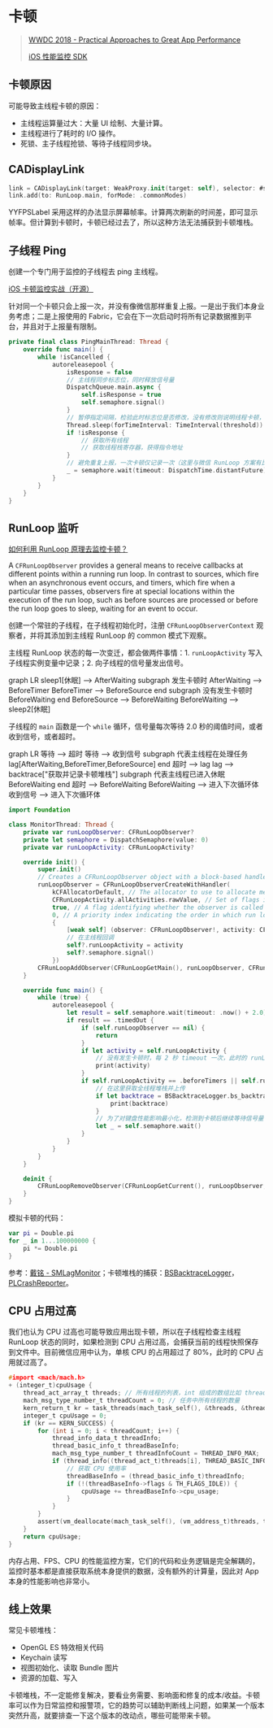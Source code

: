 # 卡顿

> [WWDC 2018 - Practical Approaches to Great App Performance](https://developer.apple.com/videos/play/wwdc2018/407/)
>
> [iOS 性能监控 SDK](https://github.com/aozhimin/iOS-Monitor-Platform#freezinglag)

## 卡顿原因

可能导致主线程卡顿的原因：

- 主线程运算量过大：大量 UI 绘制、大量计算。
- 主线程进行了耗时的 I/O 操作。
- 死锁、主子线程抢锁、等待子线程同步块。

## CADisplayLink

```swift
link = CADisplayLink(target: WeakProxy.init(target: self), selector: #selector(FPSLabel.tick(link:)))
link.add(to: RunLoop.main, forMode: .commonModes)
```

YYFPSLabel 采用这样的办法显示屏幕帧率。计算两次刷新的时间差，即可显示帧率。但计算到卡顿时，卡顿已经过去了，所以这种方法无法捕获到卡顿堆栈。

## 子线程 Ping

创建一个专门用于监控的子线程去 ping 主线程。

[iOS 卡顿监控实战（开源）](https://juejin.cn/post/6844904005437489165)

针对同一个卡顿只会上报一次，并没有像微信那样重复上报。一是出于我们本身业务考虑；二是上报使用的 Fabric，它会在下一次启动时将所有记录数据推到平台，并且对于上报量有限制。

```swift
private final class PingMainThread: Thread {
    override func main() {
        while !isCancelled {
            autoreleasepool {
                isResponse = false
                // 主线程同步标志位，同时释放信号量
                DispatchQueue.main.async {
                    self.isResponse = true
                    self.semaphore.signal()
                }
                // 暂停指定间隔，检验此时标志位是否修改，没有修改则说明线程卡顿，需要上报
                Thread.sleep(forTimeInterval: TimeInterval(threshold))
                if !isResponse {
                    // 获取所有线程
                    // 获取线程栈寄存器，获得指令地址
                }
                // 避免重复上报，一次卡顿仅记录一次（这里与微信 RunLoop 方案有比较大的区别，微信会按照斐波拉契间隔重复上报）
                _ = semaphore.wait(timeout: DispatchTime.distantFuture)
            }
        }
    }
}
```

## RunLoop 监听

[如何利用 RunLoop 原理去监控卡顿？](https://time.geekbang.org/column/article/89494)

A `CFRunLoopObserver` provides a general means to receive callbacks at different points within a running run loop. In contrast to sources, which fire when an asynchronous event occurs, and timers, which fire when a particular time passes, observers fire at special locations within the execution of the run loop, such as before sources are processed or before the run loop goes to sleep, waiting for an event to occur.

创建一个常驻的子线程，在子线程初始化时，注册 `CFRunLoopObserverContext` 观察者，并将其添加到主线程 RunLoop 的 common 模式下观察。

主线程 RunLoop 状态的每一次变迁，都会做两件事情：1. `runLoopActivity` 写入子线程实例变量中记录；2. 向子线程的信号量发出信号。

<div class="mermaid">
graph LR
    sleep1[休眠] --> AfterWaiting
    subgraph 发生卡顿时
    AfterWaiting --> BeforeTimer
    BeforeTimer --> BeforeSource
    end
    subgraph 没有发生卡顿时
    BeforeWaiting
    end
    BeforeSource --> BeforeWaiting
    BeforeWaiting --> sleep2[休眠]
</div>

子线程的 `main` 函数是一个 `while` 循环，信号量每次等待 2.0 秒的阈值时间，或者收到信号，或者超时。

<div class="mermaid">
graph LR
    等待 --> 超时
    等待 --> 收到信号
    subgraph 代表主线程在处理任务
    lag[AfterWaiting,BeforeTimer,BeforeSource]
    end
    超时 --> lag
    lag --> backtrace["获取并记录卡顿堆栈"]
    subgraph 代表主线程已进入休眠
    BeforeWaiting
    end
    超时 --> BeforeWaiting
    BeforeWaiting --> 进入下次循环体
    收到信号 --> 进入下次循环体
</div>

```swift
import Foundation

class MonitorThread: Thread {
    private var runLoopObserver: CFRunLoopObserver?
    private let semaphore = DispatchSemaphore(value: 0)
    private var runLoopActivity: CFRunLoopActivity?

    override init() {
        super.init()
        // Creates a CFRunLoopObserver object with a block-based handler.
        runLoopObserver = CFRunLoopObserverCreateWithHandler(
            kCFAllocatorDefault, // The allocator to use to allocate memory for the new object.
            CFRunLoopActivity.allActivities.rawValue, // Set of flags identifying the activity stages of the run loop during which the observer is called.
            true, // A flag identifying whether the observer is called only once or every time through the run loop.
            0, // A priority index indicating the order in which run loop observers are processed.
            {
                [weak self] (observer: CFRunLoopObserver!, activity: CFRunLoopActivity) -> Void in
                // 在主线程回调
                self?.runLoopActivity = activity
                self?.semaphore.signal()
            })
        CFRunLoopAddObserver(CFRunLoopGetMain(), runLoopObserver, CFRunLoopMode.commonModes)
    }

    override func main() {
        while (true) {
            autoreleasepool {
                let result = self.semaphore.wait(timeout: .now() + 2.0)
                if result == .timedOut {
                    if (self.runLoopObserver == nil) {
                        return
                    }
                    if let activity = self.runLoopActivity {
                        // 没有发生卡顿时，每 2 秒 timeout 一次，此时的 runLoopActivity 应该是 .beforeWaiting
                        print(activity)
                    }
                    if self.runLoopActivity == .beforeTimers || self.runLoopActivity == .beforeSources || self.runLoopActivity == .afterWaiting {
                        // 在这里获取全线程堆栈并上传
                        if let backtrace = BSBacktraceLogger.bs_backtraceOfMainThread() {
                            print(backtrace)
                        }
                        // 为了对键盘性能影响最小化，检测到卡顿后继续等待信号量，不再重复记录堆栈。
                        let _ = self.semaphore.wait()
                    }
                }
            }
        }
    }

    deinit {
        CFRunLoopRemoveObserver(CFRunLoopGetCurrent(), runLoopObserver, CFRunLoopMode.commonModes)
    }
}
```

模拟卡顿的代码：

```swift
var pi = Double.pi
for _ in 1...100000000 {
    pi *= Double.pi
}
```

参考：[戴铭 - SMLagMonitor](https://github.com/ming1016/DecoupleDemo/blob/master/DecoupleDemo/SMLagMonitor.m)；卡顿堆栈的捕获：[BSBacktraceLogger](https://github.com/bestswifter/BSBacktraceLogger)，[PLCrashReporter](https://github.com/microsoft/plcrashreporter)。

## CPU 占用过高

我们也认为 CPU 过高也可能导致应用出现卡顿，所以在子线程检查主线程 RunLoop 状态的同时，如果检测到 CPU 占用过高，会捕获当前的线程快照保存到文件中。目前微信应用中认为，单核 CPU 的占用超过了 80%，此时的 CPU 占用就过高了。

```c
#import <mach/mach.h>
+ (integer_t)cpuUsage {
    thread_act_array_t threads; // 所有线程的列表，int 组成的数组比如 thread[1] = 5635
    mach_msg_type_number_t threadCount = 0; // 任务中所有线程的数量
    kern_return_t kr = task_threads(mach_task_self(), &threads, &threadCount);
    integer_t cpuUsage = 0;
    if (kr == KERN_SUCCESS) {
        for (int i = 0; i < threadCount; i++) {
            thread_info_data_t threadInfo;
            thread_basic_info_t threadBaseInfo;
            mach_msg_type_number_t threadInfoCount = THREAD_INFO_MAX;
            if (thread_info((thread_act_t)threads[i], THREAD_BASIC_INFO, (thread_info_t)threadInfo, &threadInfoCount) == KERN_SUCCESS) {
                // 获取 CPU 使用率
                threadBaseInfo = (thread_basic_info_t)threadInfo;
                if (!(threadBaseInfo->flags & TH_FLAGS_IDLE)) {
                    cpuUsage += threadBaseInfo->cpu_usage;
                }
            }
        }
        assert(vm_deallocate(mach_task_self(), (vm_address_t)threads, threadCount * sizeof(thread_t)) == KERN_SUCCESS);
    }
    return cpuUsage;
}
```

内存占用、FPS、CPU 的性能监控方案，它们的代码和业务逻辑是完全解耦的，监控时基本都是直接获取系统本身提供的数据，没有额外的计算量，因此对 App 本身的性能影响也非常小。

## 线上效果

常见卡顿堆栈：

- OpenGL ES 特效相关代码
- Keychain 读写
- 视图初始化、读取 Bundle 图片
- 资源的加载、写入

卡顿堆栈，不一定能修复解决，要看业务需要、影响面和修复的成本/收益。卡顿率可以作为日常监控和报警项，它的趋势可以辅助判断线上问题，如果某一个版本突然升高，就要排查一下这个版本的改动点，哪些可能带来卡顿。
